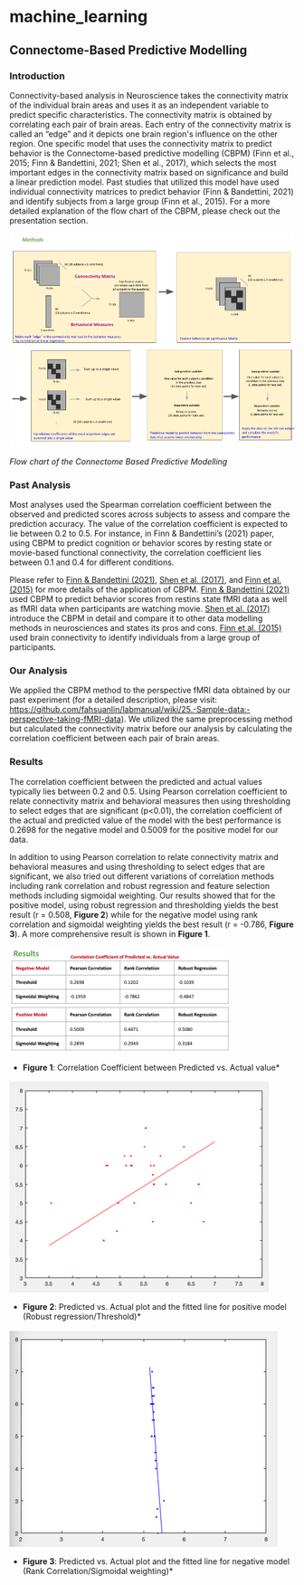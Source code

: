 # machine_learning

## Connectome-Based Predictive Modelling
### Introduction

  Connectivity-based analysis in Neuroscience takes the connectivity matrix of the individual brain areas and uses it as an independent variable to predict specific characteristics. The connectivity matrix is obtained by correlating each pair of brain areas. Each entry of the connectivity matrix is called an “edge” and it depicts one brain region's influence on the other region. One specific model that uses the connectivity matrix to predict behavior is the Connectome-based predictive modelling (CBPM) (Finn et al., 2015; Finn & Bandettini, 2021; Shen et al., 2017), which selects the most important edges in the connectivity matrix based on significance and build a linear prediction model. Past studies that utilized this model have used individual connectivity matrices to predict behavior (Finn & Bandettini, 2021) and identify subjects from a large group (Finn et al., 2015).  For a more detailed explanation of the flow chart of the CBPM, please check out the presentation section.
  
![image of flow chart](https://github.com/Lin-Brain-Lab/machine_learning/blob/main/CBPM%20flowchart.png)

*Flow chart of the Connectome Based Predictive Modelling*


### Past Analysis

  Most analyses used the Spearman correlation coefficient between the observed and predicted scores across subjects to assess and compare the prediction accuracy. The value of the correlation coefficient is expected to lie between 0.2 to 0.5. For instance, in Finn & Bandettini’s (2021) paper, using CBPM to predict cognition or behavior scores by resting state or movie-based functional connectivity, the correlation coefficient lies between 0.1 and 0.4 for different conditions. 

  Please refer to [Finn & Bandettini (2021)](https://www.sciencedirect.com/science/article/pii/S1053811921002408?via%3Dihub), [Shen et al. (2017)](https://www.nature.com/articles/nprot.2016.178), and  [Finn et al. (2015)](https://www.nature.com/articles/nn.4135) for more details of the application of CBPM. [Finn & Bandettini (2021)](https://www.sciencedirect.com/science/article/pii/S1053811921002408?via%3Dihub) used CBPM to predict behavior scores from restins state fMRI data as well as fMRI data when participants are watching movie. [Shen et al. (2017)](https://www.nature.com/articles/nprot.2016.178) introduce the CBPM in detail and compare it to other data modelling methods in neurosciences and states its pros and cons. [Finn et al. (2015)](https://www.nature.com/articles/nn.4135) used brain connectivity to identify individuals from a large group of participants. 

### Our Analysis

  We applied the CBPM method to the perspective fMRI data obtained by our past experiment (for a detailed description, please visit: https://github.com/fahsuanlin/labmanual/wiki/25.-Sample-data:-perspective-taking-fMRI-data). We utilized the same preprocessing method but calculated the connectivity matrix before our analysis by calculating the correlation coefficient between each pair of brain areas. 

### Results

  The correlation coefficient between the predicted and actual values typically lies between 0.2 and 0.5. Using Pearson correlation coefficient to relate connectivity matrix and behavioral measures then using thresholding to select edges that are significant (p<0.01), the correlation coefficient of the actual and predicted value of the model with the best performance is 0.2698 for the negative model and 0.5009 for the positive model for our data.
  
  In addition to using Pearson correlation to relate connectivity matrix and behavioral measures and using thresholding to select edges that are significant, we also tried out different variations of correlation methods including rank correlation and robust regression and feature selection methods including sigmoidal weighting. Our results showed that for the positive model, using robust regression and thresholding yields the best result (r = 0.508, **Figure 2**) while for the negative model using rank correlation and sigmoidal weighting yields the best result (r = -0.786, **Figure 3**). A more comprehensive result is shown in **Figure 1**.
  
  ![table of result](https://github.com/Lin-Brain-Lab/machine_learning/blob/main/results%20table.png)
  
  * **Figure 1**: Correlation Coefficient between Predicted vs. Actual value*
  
  ![predicted vs. actual positive](https://github.com/Lin-Brain-Lab/machine_learning/blob/main/positive%20model%20predicted%20vs.%20actual.png)
  
  
  * **Figure 2**: Predicted vs. Actual plot and the fitted line for positive model (Robust regression/Threshold)*
  
  ![predicted vs. actual negative](https://github.com/Lin-Brain-Lab/machine_learning/blob/main/negative%20model%20predicted%20vs.%20actual.png)
  
  * **Figure 3**: Predicted vs. Actual plot and the fitted line for negative model (Rank Correlation/Sigmoidal weighting)*
  
  
